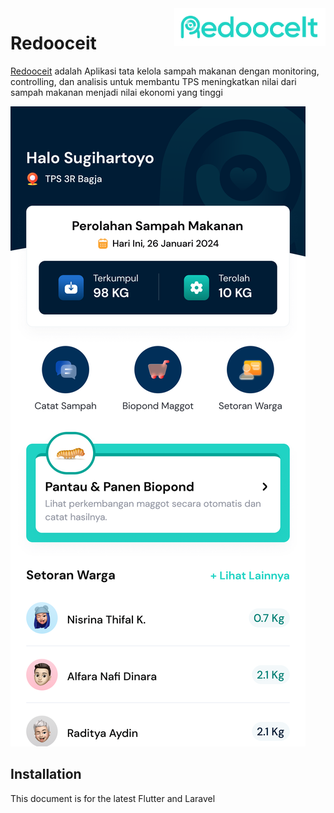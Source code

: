 <a href="https://aimeos.org/">
    <img src="/assets/images/redooceit_logo.png" alt="redooceit logo" title="Aimeos" align="right" height="60" />
</a>

# Redooceit


[Redooceit](https://aimeos.org/TYPO3)  adalah Aplikasi tata kelola sampah makanan dengan monitoring, controlling, dan analisis untuk membantu TPS meningkatkan nilai dari sampah makanan menjadi nilai ekonomi yang tinggi


![aimeos-frontend](/assets/images/home.png)

## Installation

This document is for the latest Flutter and Laravel



